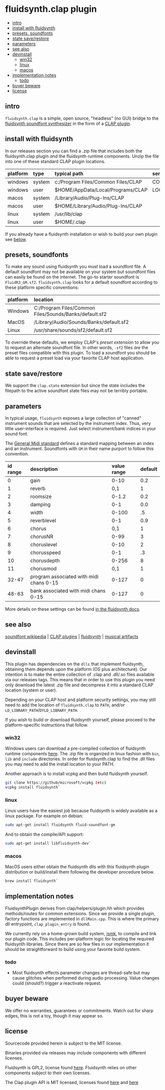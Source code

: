 # fluidsynth.clap plugin 

- [intro](#intro)
- [install with fluidsynth](#install-with-fluidsynth)
- [presets, soundfonts](#presets-soundfonts)
- [state save/restore](#state-saverestore)
- [parameters](#parameters)
- [see also](#see-also)
- [devinstall](#devinstall)
  - [win32](#win32)
  - [linux](#linux)
  - [macos](#macos)
- [implementation notes](#implementation-notes)
  - [todo](#todo)
- [buyer beware](#buyer-beware)
- [license](#license)

## intro

`fluidsynth.clap` is a simple, open source, "headless" (no GUI) bridge to 
the [fluidsynth soundfont synthesizer](https://fluidsynth.org) in the 
form of a [CLAP plugin](https://github.com/free-audio/clap).

## install with fluidsynth

In our releases section you can find a .zip file that includes 
both the fluidsynth.clap plugin _and_ the fluidsynth runtime 
components.  Unzip the file into one of these standard CLAP plugin
locations.  

| platform | type   | typical path                       | semantic           |
| :------- | :----- | :--------------------------------- | :----------------- |
| windows  | system | c:/Program Files/Common Files/CLAP | COMMONPROGRAMFILES |
| windows  | user   | $HOME/AppData/Local/Programs/CLAP  | LOCALAPPDATA       |
| macos    | system | /Library/Audio/Plug-Ins/CLAP       |                    |
| macos    | user   | $HOME/Library/Audio/Plug-Ins/CLAP  |                    |
| linux    | system | /usr/lib/clap                      |                    |
| linux    | user   | $HOME/.clap                        |                    |

If you already have a fluidsynth installation or wish to build your own 
plugin see [below](#devinstall).

## presets, soundfonts

To make any sound using fluidsynth you must load a soundfont file. 
A default soundfont may not be available on your system but soundfont 
files can easily be found on the internet. The go-to starter soundfont 
is `FluidR3_GM.sf2`. `fluidsynth.clap` looks for a default soundfont 
according to these platform specific conventions:

| platform | location                                               |
| :------- | :----------------------------------------------------- |
| Windows  | C:/Program Files/Common Files/Sounds/Banks/default.sf2 |
| MacOS    | /Library/Audio/Sounds/Banks/default.sf2                |
| Linux    | /usr/share/sounds/sf2/default.sf2                      |

To override these defaults, we employ CLAP's _preset extension_ to allow you 
to request an alternate soundfont file.  In other words, `.sf2` files *are* 
the preset files compatible with this plugin.  To load a soundfont you should 
be able to request a preset load via your favorite CLAP host application.

## state save/restore

We support the `clap.state` extension but since the state includes
the filepath to the active soundfont state files may not be
terribly portable.

## parameters

In typical usage, `fluidsynth` exposes a large collection of "canned" instrument
sounds that are selected by the instrument index. Thus, very little user-interface
is required. Just select instrument/bank indices in your sound font.

The [General Midi standard](https://cannerycoders.com/docs/fiddle/reference/midiGM1.html)
defines a standard mapping between an index and an instrument. Soundfonts
with `GM` in their name purport to follow this convention.


| id range | description                             | value range | default |
| :------- | :-------------------------------------- | :---------- | :------ |
| 0        | gain                                    | 0-10        | 0.2     |
| 1        | reverb                                  | 0,1         | 1       |
| 2        | roomsize                                | 0-1.2       | 0.2     |
| 3        | damping                                 | 0-1         | 0.0     |
| 4        | width                                   | 0-100       | .5      |
| 5        | reverblevel                             | 0-1         | 0.9     |
| 6        | chorus                                  | 0,1         | 1       |
| 7        | chorusNR                                | 0-99        | 3       |
| 8        | choruslevel                             | 0-10        | 2       |
| 9        | chorusspeed                             | 0-1         | .3      |
| 10       | chorusdepth                             | 0-256       | 8       |
| 11       | chorusmod                               | 0,1         | 1       |
| 32-47    | program associated with midi chans 0-15 | 0-127       | 0       |
| 48-63    | bank associated with midi chans 0-15    | 0-127       | 0       |

More details on these settings can be found [in the fluidsynth docs](https://www.fluidsynth.org/api/settings_synth.html).

## see also

[soundfont wikipedia](https://en.wikipedia.org/wiki/SoundFont) |
[CLAP plugins](https://github.com/free-audio/clap) |
[fluidsynth](https://fluidsynth.org) |
[musical artifacts](https://musical-artifacts.com/artifacts?formats=sf2&tags=soundfont)

## devinstall

This plugin has dependencies on the `dlls` that implement fluidsynth, 
obtaining them depends upon the platform (OS plus architecture).
Our intention is to make the entire collection of .clap and .dll/.so files
available via our releases tags. This means that in order to use this
plugin you need only download the latest .zip file and decompress it
into a standard CLAP location (system or user).

Depending on your CLAP host and platform security settings, you may still need
to add the location of `fluidsynth.clap` to `PATH`, and/or 
`LD_LIBRARY_PATH`/`DYLD_LIBRARY_PATH`.

If you wish to build or download fluidsynth yourself, please proceed to
the platform-specific instructions that follow.


### win32

Windows users can download a pre-compiled collection of fluidsynth
runtime components [here](https://github.com/FluidSynth/fluidsynth/releases).
The .zip file is organized in linux fashion with `bin`, `lib` and `include`
directories.  In order for fluidsynth.clap to find the .dll files you may
need to add the install location to your PATH.

Another approach is to install vcpkg and then build fluidsynth yourself.

```sh
git clone https://github/microsoft/vcpkg (etc)
vcpkg install fluidsynth`
```


### linux 
Linux users have the easiest job because fluidsynth is widely available as 
a linux package.  For example on debian: 

```sh
sudo apt-get install fluidsynth fluid-soundfont-gm
```

And to obtain the compile/API support:

```sh
sudo apt-get install libfluidsynth-dev`
```

### macos

MacOS users either obtain the fluidsynth dlls with this fluidsynth plugin 
distribution or build/install them following the developer procedure below.

```sh
brew install fluidsynth`
```

## implementation notes

FluidsynthPlugin derives from clap/helpers/plugin.hh which
provides methods/routes for common extensions. Since we 
provide a single plugin, factory functions are implemented 
in `dllMain.cpp`. This is where the primary dll entrypoint,
`clap_plugin_entry` is found.

We currently rely on a home-grown build system, [jsmk](https://github.com/dbadb/jsmk),
to compile and link our plugin code. This includes per-platform 
logic for locating the required fluidsynth libraries.  Since there are
so few files in our implementation it should be straightforward to build 
using your favorite build system.

### todo

* Most fluidsynth effects parameter changes are thread-safe but may cause
glitches when performed during audio processing.  Value changes
could (should?) trigger a reactivate request.

## buyer beware

We offer no warranties, guarantees or commitments. Watch out for sharp
edges, this is not a toy, though it may appear so.

## license

Sourcecode provided herein is subject to the MIT license.  

Binaries provided via releases may include components with different licenses.

Fluidsynth is GPL2, license found [here](https://github.com/FluidSynth/fluidsynth/blob/master/LICENSE).
Fluidsynth relies on other components subject to their own licenses.

The Clap plugin API is MIT licensed, licenses found [here](https://github.com/free-audio/clap/blob/main/LICENSE)
and [here](https://github.com/free-audio/clap-helpers/blob/main/LICENSE)
